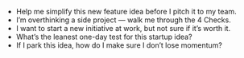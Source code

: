 - Help me simplify this new feature idea before I pitch it to my team.
- I’m overthinking a side project — walk me through the 4 Checks.
- I want to start a new initiative at work, but not sure if it’s worth it.
- What’s the leanest one-day test for this startup idea?
- If I park this idea, how do I make sure I don’t lose momentum?
